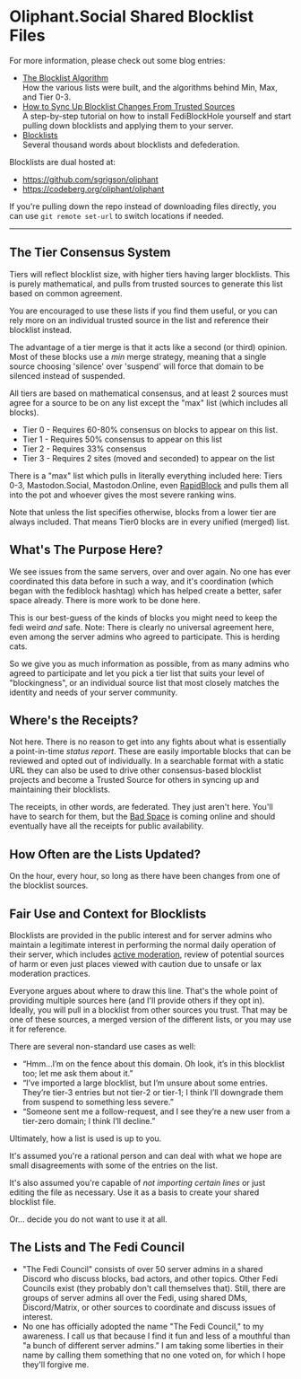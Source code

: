 # Oliphant.Social Shared Blocklist Files

For more information, please check out some blog entries:

* [The Blocklist Algorithm](https://writer.oliphant.social/oliphant/the-blocklist-algorithm)  
How the various lists were built, and the algorithms behind Min, Max, and Tier 0-3.
* [How to Sync Up Blocklist Changes From Trusted Sources](https://writer.oliphant.social/oliphant/how-to-sync-up-blocklist-changes-from-trusted-sources)  
A step-by-step tutorial on how to install FediBlockHole yourself and start pulling down blocklists and applying them to your server.
* [Blocklists](https://writer.oliphant.social/oliphant/blocklists)  
Several thousand words about blocklists and defederation.

Blocklists are dual hosted at:

* https://github.com/sgrigson/oliphant
* https://codeberg.org/oliphant/oliphant


If you're pulling down the repo instead of downloading files directly, you can use `git remote set-url` to switch locations if needed.

---
## The Tier Consensus System

Tiers will reflect blocklist size, with higher tiers having larger blocklists. This is purely mathematical, and pulls from trusted sources to generate this list based on common agreement.

You are encouraged to use these lists if you find them useful, or you can rely more on an individual trusted source in the list and reference their blocklist instead.

The advantage of a tier merge is that it acts like a second (or third) opinion. Most of these blocks use a *min* merge strategy, meaning that a single source choosing 'silence' over 'suspend' will force that domain to be silenced instead of suspended. 

All tiers are based on mathematical consensus, and at least 2 sources must agree for a source to be on any list except the "max" list (which includes all blocks).

* Tier 0 - Requires 60-80% consensus on blocks to appear on this list.
* Tier 1 - Requires 50% consensus to appear on this list
* Tier 2 - Requires 33% consensus
* Tier 3 - Requires 2 sites (moved and seconded) to appear on the list

There is a "max" list which pulls in literally everything included here: Tiers 0-3, Mastodon.Social, Mastodon.Online, even [RapidBlock](https://rapidblock.org/) and pulls them all into the pot and whoever gives the most severe ranking wins.

Note that unless the list specifies otherwise, blocks from a lower tier are always included. That means Tier0 blocks are in every unified (merged) list.

## What's The Purpose Here?

We see issues from the same servers, over and over again. No one has ever coordinated this data before in such a way, and it's coordination (which began with the fediblock hashtag) which has helped create a better, safer space already. There is more work to be done here.

This is our best-guess of the kinds of blocks you might need to keep the fedi weird *and* safe. Note: There is clearly no universal agreement here, even among the server admins who agreed to participate. This is herding cats.

So we give you as much information as possible, from as many admins who agreed to participate and let you pick a tier list that suits your level of "blockingness", or an individual source list that most closely matches the identity and needs of your server community.

## Where's the Receipts?

Not here. There is no reason to get into any fights about what is essentially a point-in-time *status report*. These are easily importable blocks that can be reviewed and opted out of individually. In a searchable format with a static URL they can also be used to drive other consensus-based blocklist projects and become a Trusted Source for others in syncing up and maintaining their blocklists.

The receipts, in other words, are federated. They just aren't here. You'll have to search for them, but the [Bad Space](https://thebad.space/about) is coming online and should eventually have all the receipts for public availability.

## How Often are the Lists Updated?

On the hour, every hour, so long as there have been changes from one of the blocklist sources.

## Fair Use and Context for Blocklists

Blocklists are provided in the public interest and for server admins who maintain a legitimate interest in performing the normal daily operation of their server, which includes [active moderation](https://joinmastodon.org/covenant), review of potential sources of harm or even just places viewed with caution due to unsafe or lax moderation practices.

Everyone argues about where to draw this line. That's the whole point of providing multiple sources here (and I'll provide others if they opt in). Ideally, you will pull in a blocklist from other sources you trust. That may be one of these sources, a merged version of the different lists, or you may use it for reference.

There are several non-standard use cases as well:

* “Hmm...I’m on the fence about this domain. Oh look, it’s in this blocklist too; let me ask them about it.”
* “I’ve imported a large blocklist, but I’m unsure about some entries. They’re tier-3 entries but not tier-2  or tier-1; I think I’ll downgrade them from suspend to something less severe.”
* “Someone sent me a follow-request, and I see they’re a new user from a tier-zero domain; I think I’ll decline.”

Ultimately, how a list is used is up to you.

It's assumed you're a rational person and can deal with what we hope are small disagreements with some of the entries on the list. 

It's also assumed you're capable of *not importing certain lines* or just editing the file as necessary. Use it as a basis to create your shared blocklist file. 

Or... decide you do not want to use it at all.

## The Lists and The Fedi Council

* "The Fedi Council" consists of over 50 server admins in a shared Discord who discuss blocks, bad actors, and other topics. Other Fedi Councils exist (they probably don't call themselves that). Still, there are groups of server admins all over the Fedi, using shared DMs, Discord/Matrix, or other sources to coordinate and discuss issues of interest.
* No one has officially adopted the name "The Fedi Council," to my awareness. I call us that because I find it fun and less of a mouthful than "a bunch of different server admins." I am taking some liberties in their name by calling them something that no one voted on, for which I hope they'll forgive me. 
